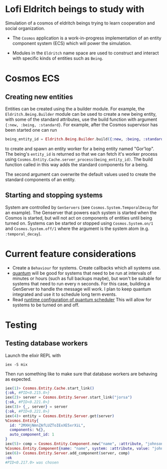 # Lofi Eldritch beings to study with

Simulation of a cosmos of eldritch beings trying to learn cooperation and social organization.

- The `Cosmos` application is a work-in-progress implementation of an entity component system (ECS)
which will power the simulation.

- Modules in the `Eldritch` name space are used to construct and interact with specific
kinds of entities such as `Being`.

# Cosmos ECS

## Creating new entities

Entities can be created using the a builder module. 
For example, the `Eldritch.Being.Builder` module can be used to create a
new being entity, with some of the standard attributes, use the build function
with argument `{:new, :being, :standard}`. For example, after the Cosmos supervisor
has been started one can run
``` elixir
being_entity_id = Eldritch.Being.Builder.build({:new, :being, :standard}, %{"name" => "Gor'lop"})
```
to create and spawn an entity worker for a being entity named "Gor'lop". The being's
`entity_id` is returned so that we can fetch it's worker process using
`Cosmos.Entity.Cache.server_process(being_entity_id)`.
The build function called in this way adds the standard components for a being.

The second argument can overwrite the default values used to create the standard
components of an entity.

## Starting and stopping systems

System are controlled by `GenServers` (see `Cosmos.System.TemporalDecay` for an example).
The Genserver that powers each system is started when the Cosmos is started, but will 
not act on components of entities until being turned on.
Systems can be started or stopped using `Cosmos.System.on/1` and `Cosmos.System.off/1`
where the argument is the system atom (e.g. `:temporal_decay`).

# Current feature considerations 

- Create a `Behaviour` for systems. Create callbacks which all systems use.
- [quantum](https://hexdocs.pm/quantum/readme.html) will be good for systems that need
  to be run at intervals of minutes or hours (such as full backups maybe), but won't be
  suitable for systems that need to run every n seconds. For this case, building a 
  GenServer to handle the message will work. I plan to keep quantum integrated
  and use it to schedule long term events.
- Read [runtime configuration of quantum scheduler](https://hexdocs.pm/quantum/runtime-configuration.html)
  This will allow for systems to be turned on and off.

# Testing

## Testing database workers

Launch the elixir REPL with
``` shell
iex -S mix
```

Then run something like to make sure that database workers
are behaving as expected.
``` elixir
iex(1)> Cosmos.Entity.Cache.start_link()
{:ok, #PID<0.215.0>}
iex(2)> server = Cosmos.Entity.Server.start_link("jorsa")
{:ok, #PID<0.221.0>}
iex(3)> {_, server} = server
{:ok, #PID<0.221.0>}
iex(4)> entity = Cosmos.Entity.Server.get(server)
%Cosmos.Entity{
  id: "2MXHjNmnZAfLUZToIExXE5xrXiL",
  components: %{},
  auto_component_id: 1
}
iex(5)> comp = Cosmos.Entity.Component.new("name", :attribute, "johnson")
%Cosmos.Entity.Component{name: "name", system: :attribute, value: "johnson", id: nil}
iex(6)> Cosmos.Entity.Server.add_component(server, comp)
:ok
#PID<0.217.0> was chosen
```
